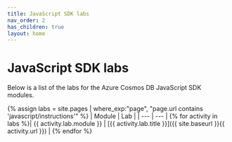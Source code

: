 ```yaml
---
title: JavaScript SDK labs
nav_order: 2
has_children: true
layout: home
---
```


# JavaScript SDK labs

Below is a list of the labs for the Azure Cosmos DB JavaScript SDK modules.

{% assign labs = site.pages | where_exp:"page", "page.url contains 'javascript/instructions'" %}
| Module | Lab |
| --- | --- |
{% for activity in labs  %}| {{ activity.lab.module }} | [{{ activity.lab.title }}]({{ site.baseurl }}{{ activity.url }}) |
{% endfor %}
